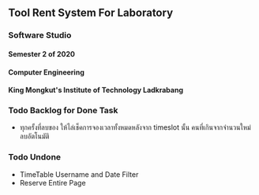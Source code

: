 ## Tool Rent System For Laboratory
### Software Studio
#### Semester 2 of 2020
#### Computer Engineering
#### King Mongkut's Institute of Technology Ladkrabang

### Todo Backlog for Done Task

- ทุกครั้งที่ลบของ ให้ไล่เช็คการจองเวลาทั้งหมดหลังจาก timeslot นั้น คนที่เกินจากจำนวนใหม่ ลบอัตโนมัติ

### Todo Undone

- TimeTable Username and Date Filter
- Reserve Entire Page
